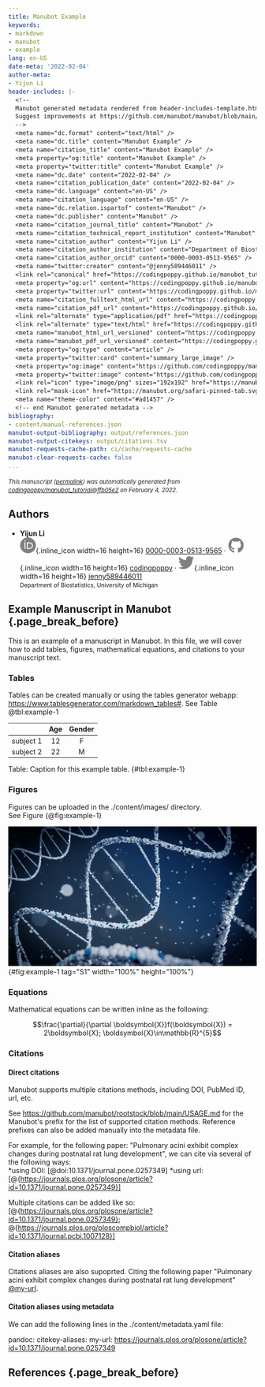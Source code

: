```yaml
---
title: Manubot Example
keywords:
- markdown
- manubot
- example
lang: en-US
date-meta: '2022-02-04'
author-meta:
- Yijun Li
header-includes: |-
  <!--
  Manubot generated metadata rendered from header-includes-template.html.
  Suggest improvements at https://github.com/manubot/manubot/blob/main/manubot/process/header-includes-template.html
  -->
  <meta name="dc.format" content="text/html" />
  <meta name="dc.title" content="Manubot Example" />
  <meta name="citation_title" content="Manubot Example" />
  <meta property="og:title" content="Manubot Example" />
  <meta property="twitter:title" content="Manubot Example" />
  <meta name="dc.date" content="2022-02-04" />
  <meta name="citation_publication_date" content="2022-02-04" />
  <meta name="dc.language" content="en-US" />
  <meta name="citation_language" content="en-US" />
  <meta name="dc.relation.ispartof" content="Manubot" />
  <meta name="dc.publisher" content="Manubot" />
  <meta name="citation_journal_title" content="Manubot" />
  <meta name="citation_technical_report_institution" content="Manubot" />
  <meta name="citation_author" content="Yijun Li" />
  <meta name="citation_author_institution" content="Department of Biostatistics, University of Michigan" />
  <meta name="citation_author_orcid" content="0000-0003-0513-9565" />
  <meta name="twitter:creator" content="@jenny589446011" />
  <link rel="canonical" href="https://codingpoppy.github.io/manubot_tutorial/" />
  <meta property="og:url" content="https://codingpoppy.github.io/manubot_tutorial/" />
  <meta property="twitter:url" content="https://codingpoppy.github.io/manubot_tutorial/" />
  <meta name="citation_fulltext_html_url" content="https://codingpoppy.github.io/manubot_tutorial/" />
  <meta name="citation_pdf_url" content="https://codingpoppy.github.io/manubot_tutorial/manuscript.pdf" />
  <link rel="alternate" type="application/pdf" href="https://codingpoppy.github.io/manubot_tutorial/manuscript.pdf" />
  <link rel="alternate" type="text/html" href="https://codingpoppy.github.io/manubot_tutorial/v/ffb05e25254e731c4e9cf8ec1513ec78764adfad/" />
  <meta name="manubot_html_url_versioned" content="https://codingpoppy.github.io/manubot_tutorial/v/ffb05e25254e731c4e9cf8ec1513ec78764adfad/" />
  <meta name="manubot_pdf_url_versioned" content="https://codingpoppy.github.io/manubot_tutorial/v/ffb05e25254e731c4e9cf8ec1513ec78764adfad/manuscript.pdf" />
  <meta property="og:type" content="article" />
  <meta property="twitter:card" content="summary_large_image" />
  <meta property="og:image" content="https://github.com/codingpoppy/manubot_tutorial/raw/ffb05e25254e731c4e9cf8ec1513ec78764adfad/thumbnail.png" />
  <meta property="twitter:image" content="https://github.com/codingpoppy/manubot_tutorial/raw/ffb05e25254e731c4e9cf8ec1513ec78764adfad/thumbnail.png" />
  <link rel="icon" type="image/png" sizes="192x192" href="https://manubot.org/favicon-192x192.png" />
  <link rel="mask-icon" href="https://manubot.org/safari-pinned-tab.svg" color="#ad1457" />
  <meta name="theme-color" content="#ad1457" />
  <!-- end Manubot generated metadata -->
bibliography:
- content/manual-references.json
manubot-output-bibliography: output/references.json
manubot-output-citekeys: output/citations.tsv
manubot-requests-cache-path: ci/cache/requests-cache
manubot-clear-requests-cache: false
...
```







<small><em>
This manuscript
([permalink](https://codingpoppy.github.io/manubot_tutorial/v/ffb05e25254e731c4e9cf8ec1513ec78764adfad/))
was automatically generated
from [codingpoppy/manubot_tutorial@ffb05e2](https://github.com/codingpoppy/manubot_tutorial/tree/ffb05e25254e731c4e9cf8ec1513ec78764adfad)
on February 4, 2022.
</em></small>

## Authors



+ **Yijun Li**<br>
    ![ORCID icon](images/orcid.svg){.inline_icon width=16 height=16}
    [0000-0003-0513-9565](https://orcid.org/0000-0003-0513-9565)
    · ![GitHub icon](images/github.svg){.inline_icon width=16 height=16}
    [codingpoppy](https://github.com/codingpoppy)
    · ![Twitter icon](images/twitter.svg){.inline_icon width=16 height=16}
    [jenny589446011](https://twitter.com/jenny589446011)<br>
  <small>
     Department of Biostatistics, University of Michigan
  </small>



## Example Manuscript in Manubot {.page_break_before}
This is an example of a manuscript in Manubot. In this file, we will cover how to add tables, figures, mathematical equations, and citations to your manuscript text.

### Tables
Tables can be created manually or using the tables generator webapp: https://www.tablesgenerator.com/markdown_tables#.
See Table @tbl:example-1

|           | Age | Gender |
|:---------:|:---:|:------:|
| subject 1 |  12 |    F   |
| subject 2 |  22 |    M   |

Table: Caption for this example table. {#tbl:example-1}

### Figures
Figures can be uploaded in the ./content/images/ directory. \
See Figure {@fig:example-1}

![chromosome](images/manubot_fig.jpeg){#fig:example-1 tag="S1" width="100%" height="100%"}

### Equations
Mathematical equations can be written inline as the following:

$$\frac{\partial}{\partial \boldsymbol{X}}f(\boldsymbol{X}) = 2\boldsymbol{X};      \boldsymbol{X}\in\mathbb{R}^{5}$$

### Citations
#### Direct citations
Manubot supports multiple citations methods, including DOI, PubMed ID, url, etc.

See https://github.com/manubot/rootstock/blob/main/USAGE.md for the Manubot's prefix for the list of supported citation methods. Reference prefixes can also be added manually into the metadata file.

For example, for the following paper: "Pulmonary acini exhibit complex changes during postnatal rat lung development", we can cite via several of the following ways:\
*using DOI: [@doi:10.1371/journal.pone.0257349]
*using url: [@{https://journals.plos.org/plosone/article?id=10.1371/journal.pone.0257349}]

Multiple citations can be added like so: [@{https://journals.plos.org/plosone/article?id=10.1371/journal.pone.0257349}; @{https://journals.plos.org/ploscompbiol/article?id=10.1371/journal.pcbi.1007128}]

#### Citation aliases
Citations aliases are also supoprted. Citing the following paper "Pulmonary acini exhibit complex changes during postnatal rat lung development" [@my-url].

[@my-url]: https://journals.plos.org/plosone/article?id=10.1371/journal.pone.0257349

#### Citation aliases using metadata
We can add the following lines in the ./content/metadata.yaml file:

pandoc:
  citekey-aliases:
    my-url: https://journals.plos.org/plosone/article?id=10.1371/journal.pone.0257349


## References {.page_break_before}

<!-- Explicitly insert bibliography here -->
<div id="refs"></div>
